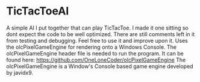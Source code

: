 # TicTacToeAI
A simple AI I put together that can play TicTacToe. I made it one sitting so dont expect the code to be well optimized. There are still comments left in it from testing and debugging. Feel free to use it and improve upon it.
Uses the olcPixelGameEngine for rendering onto a Windows Console. The olcPixelGameEngine header file is needed to run the program. It can be found here: https://github.com/OneLoneCoder/olcPixelGameEngine The olcPixelGameEngine is a Window's Console based game engine developed by javidx9.
